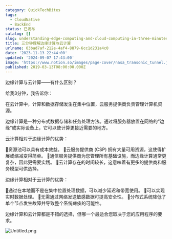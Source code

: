```yaml
---
category: QuickTechBites
tags:
  - CloudNative
  - BackEnd
status: 已发布
catalog: []
slug: understanding-edge-computing-and-cloud-computing-in-three-minutes
title: 三分钟理解边缘计算与云计算
urlname: 03bad7af-212e-4af4-8879-6cc1d231a4c0
date: '2023-11-13 22:44:00'
updated: '2024-09-07 17:43:00'
image: 'https://www.notion.so/images/page-cover/nasa_transonic_tunnel.jpg'
published: 2019-03-13T08:00:00.000Z
---
```


边缘计算与云计算——有什么区别？


给我3分钟，我告诉你：


在云计算中，计算和数据存储发生在集中位置，云服务提供商负责管理计算机资源。


边缘计算是一种分布式数据存储和任务处理方法。通过将服务器放置在网络的“边缘”或实际设备上，它可以使计算更接近需要的地方。


云计算相对于边缘计算的优势：


🔹资源池可以具有成本效益。
🔹云服务提供商 (CSP) 拥有大量可用资源，这使得扩展或缩减变得简单。
🔹通信服务提供商为您管理所有基础设施，而边缘计算通常更复杂，因此更需要实践。
🔹云计算存在的时间较长，这意味着有更多的提供商和服务模型可供选择。


边缘计算相对于云计算的优势：


🔸通过在本地而不是在集中位置处理数据，可以减少延迟和带宽使用。
🔸可以实现实时数据处理。
🔸无需通过网络发送敏感数据可提高安全性。
🔸分布式系统降低了单个节点发生故障并导致整个系统瘫痪的可能性。


边缘计算和云计算都是不错的选择，但哪一个最适合您取决于您的应用程序的要求。


![Untitled.png](https://prod-files-secure.s3.us-west-2.amazonaws.com/5d24fe63-e567-4804-86f9-9fdc62e13082/13581d9b-f241-4af1-9995-cb87504adaf1/Untitled.png?X-Amz-Algorithm=AWS4-HMAC-SHA256&X-Amz-Content-Sha256=UNSIGNED-PAYLOAD&X-Amz-Credential=ASIAZI2LB466ZCC44H4D%2F20250310%2Fus-west-2%2Fs3%2Faws4_request&X-Amz-Date=20250310T053343Z&X-Amz-Expires=3600&X-Amz-Security-Token=IQoJb3JpZ2luX2VjED0aCXVzLXdlc3QtMiJGMEQCIDacYe6jnmPtd7tYhIY%2FSQ%2BUT8ruOcDO5R9TAie%2F%2FcJwAiBYQu0CV6aVtlxigClLvIMC0ahn2%2B5%2F7zkv4K%2BpUMvtAiqIBAiG%2F%2F%2F%2F%2F%2F%2F%2F%2F%2F8BEAAaDDYzNzQyMzE4MzgwNSIMJJ6TzMUH1ow%2F38JTKtwDVomG%2BgOlgtt9zawOmdy5L20XHR3L%2FWOJtdUsaaLTyZj3zR%2FTUBV8vrKnbIgTBX%2BNWnXzuIPPY1QvsweKx9CCuRRgpQYo2YkK07XIO9apHQOjS3NDraB0Q4cLcr%2FEayNANCQjTCKhUIXA6OqTL57tecYDYiLGasfcwOkSIRapsYbLcvFohTHChBtNvqobb9LoWPJLyV6u%2Fo0rpEcp8NPBZuM9kxxVnpayaeT4J9SKRzRvcJQoHzMzRxdWo7RycdislrqHvVWZTVu0nZHeT3RLLUv2LOb6J2LlZbP9fBUfEBBAodLQD9E%2BLL3LecKUpxzSG9gUisanAyunrQpg26rzMzlVukDLOSZKtwD%2FD8nPKc9aN277M4HsAPJh8s0eSs0lgEdegxGTPiogDeeqbpE9PfgBisCi7xUpEyz3XL0ynSgOQ5pbr%2FhQyQ9YB%2FDluOpMvrIC77gYI4TuM8NxGiTLHOt81d%2BXSKILsAlo9DlWLdzc%2FeW8dIjJG0nEMs7jYBKXWYR9%2FdN3rOlROV%2FQNNoYhHlG%2B1j87%2FSvypbljmhyglV%2B%2BZpxIv92546sKb%2F%2FXA4A1MiDn9gLFjOGp8RL34Xac17yXC7WrocKIzyNxAdyJJ460x5paVR2ktrlRPIw0%2Bi5vgY6pgHx2L9jWipJ%2FZe%2B%2F2dq8Nex0NAl3BFYt%2B4rsOkMcpKs6zYABQDwsf4bdqmQ5wSFSxo2hGBOGmJ2%2BTlETGeh2t7qDYIWz7OLbgK3Fk4o4ajqbKPGyWGG8sskQns%2BtozFx4T8Gb6xIy4oB3h0cyR7FmCVYzRPJ6jroZvUovoytc%2B579G2kogiPn2ZiKc%2BYeseUUVJrU0RCszPF3%2FalpYZHs53KzWnCN%2F0&X-Amz-Signature=837b5ac695320142dcdfb66e9b09b0110a32a926d87883a7ef42394db941b36c&X-Amz-SignedHeaders=host&x-id=GetObject)

